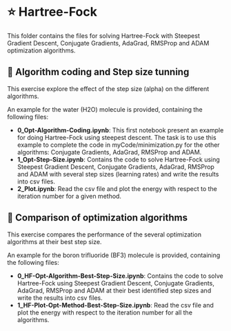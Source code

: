 # ⭐ Hartree-Fock

This folder contains the files for solving Hartree-Fock with Steepest Gradient Descent, Conjugate Gradients, AdaGrad, RMSProp and ADAM optimization algorithms.

## 🏃 Algorithm coding and Step size tunning

This exercise explore the effect of the step size (alpha) on the different algorithms.

An example for the water (H2O) molecule is provided, containing the following files:
- **0_Opt-Algorithm-Coding.ipynb**: This first notebook present an example for doing Hartree-Fock using steepest descent. The task is to use this example to complete the code in myCode/minimization.py for the other algorithms: Conjugate Gradients, AdaGrad, RMSProp and ADAM.
- **1_Opt-Step-Size.ipynb**: Contains the code to solve Hartree-Fock using Steepest Gradient Descent, Conjugate Gradients, AdaGrad, RMSProp and ADAM with several step sizes (learning rates) and write the results into csv files.
- **2_Plot.ipynb**: Read the csv file and plot the energy with respect to the iteration number for a given method.

## 🚗 Comparison of optimization algorithms

This exercise compares the performance of the several optimization algorithms at their best step size.

An example for the boron trifluoride (BF3) molecule is provided, containing the following files:
- **0_HF-Opt-Algorithm-Best-Step-Size.ipynb**: Contains the code to solve Hartree-Fock using Steepest Gradient Descent, Conjugate Gradients, AdaGrad, RMSProp and ADAM at their best identified step sizes and write the results into csv files.
- **1_HF-Plot-Opt-Method-Best-Step-Size.ipynb**: Read the csv file and plot the energy with respect to the iteration number for all the algorithms.